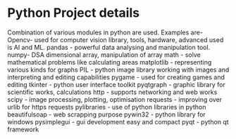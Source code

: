 # Python Project details
Combination of various modules in python are used. Examples are-
Opencv- used for computer vision library, tools, hardware, advanced used is AI and ML.
pandas -  powerful data analysing and manipulation tool.
numpy- DSA dimensional array, manipulation of array
math - solve mathematical problems like calculating areas 
matplotlib - representing various kinds for graphs
PIL - python image library working with images and interpreting and editing capabilities
pygame - used for creating games and editing 
tkinter - python user interface toolkit
pyqtgraph - graphic library for scientific works, calculations
http - supports networking and web works
scipy - image processing, plotting, optimisation 
requests - improving over urlib for https requests
pylibraries - use of python libraries in python
beautifulsoap - web scrapping purpose
pywin32 - python library for windows
pysimplegui - gui development easy and compact
pyqt - python qt framework
